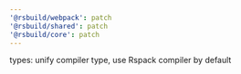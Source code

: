 ```yaml
---
'@rsbuild/webpack': patch
'@rsbuild/shared': patch
'@rsbuild/core': patch
---
```


types: unify compiler type, use Rspack compiler by default
